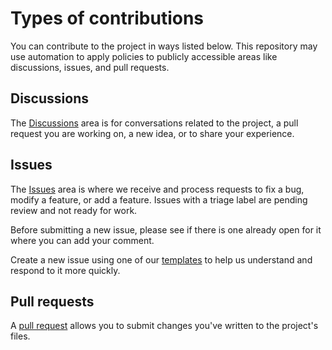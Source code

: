 # Types of contributions

You can contribute to the project in ways listed below. This repository may use automation to apply policies to publicly accessible areas like discussions, issues, and pull requests.

## Discussions

The [Discussions](https://github.com/zachwatkins/.github/discussions) area is for conversations related to the project, a pull request you are working on, a new idea, or to share your experience.

## Issues

The [Issues](https://github.com/zachwatkins/.github/issues) area is where we receive and process requests to fix a bug, modify a feature, or add a feature. Issues with a triage label are pending review and not ready for work.

Before submitting a new issue, please see if there is one already open for it where you can add your comment.

Create a new issue using one of our [templates](https://github.com/zachwatkins/.github/issues/new/choose) to help us understand and respond to it more quickly.

## Pull requests

A [pull request](https://docs.github.com/en/pull-requests/collaborating-with-pull-requests/proposing-changes-to-your-work-with-pull-requests/about-pull-requests) allows you to submit changes you've written to the project's files.
